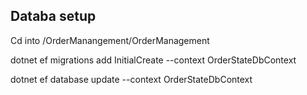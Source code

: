 ## Databa setup 

Cd into /OrderManangement/OrderManagement


dotnet ef migrations add InitialCreate --context OrderStateDbContext

dotnet ef database update --context OrderStateDbContext

